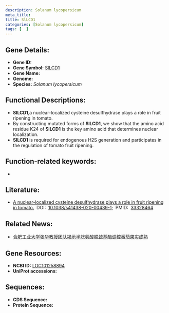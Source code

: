 ```yaml
---
description: Solanum lycopersicum
meta_title:
title: SlLCD1
categories: [Solanum lycopersicum]
tags: [  ]
---
```


## Gene Details:
- **Gene ID:**	[]()
- **Gene Symbol:** <u>SlLCD1</u>
- **Gene Name:** 
- **Genome:** [](https://solgenomics.net/organism/solanum_lycopersicum/genome)
- **Species:** *Solanum lycopersicum*

## Functional Descriptions:
   - **SlLCD1**,a nuclear-localized cysteine desulfhydrase plays a role in fruit ripening in tomato.
   - By constructing mutated forms of **SlLCD1**, we show that the amino acid residue K24 of **SlLCD1** is the key amino acid that determines nuclear localization.
   - **SlLCD1** is required for endogenous H2S generation and participates in the regulation of tomato fruit ripening.

## Function-related keywords:
   - [](/tags//)

## Literature:
   - [A nuclear-localized cysteine desulfhydrase plays a role in fruit ripening in tomato.]( https://www.nature.com/articles/s41438-020-00439-1)&nbsp;&nbsp;DOI:&nbsp;&nbsp;[10.1038/s41438-020-00439-1](https://www.nature.com/articles/s41438-020-00439-1);&nbsp;&nbsp;PMID:&nbsp;&nbsp;[33328464](https://pubmed.ncbi.nlm.nih.gov/33328464/)

## Related News:
   - [合肥工业大学张华教授团队揭示半胱氨酸脱巯基酶调控番茄果实成熟](https://mp.weixin.qq.com/s?__biz=MzIyOTY2NDYyNQ==&mid=2247505955&idx=6&sn=d721ecfa75ad898a5267f26039430992&chksm=e8bdaa3ddfca232baea4ab5b5d4f9b3cfb5ce77bbac1ca8830d17fce808f08ff5a91d590115b&scene=27#wechat_redirect)

## Gene Resources:
- **NCBI ID:**  [LOC101258894](https://www.ncbi.nlm.nih.gov/gene/?term=LOC101258894)
- **UniProt accessions:** [](https://www.uniprot.org/uniprotkb//entry)



## Sequences:
- **CDS Sequence:**
- **Protein Sequence:**
